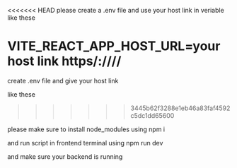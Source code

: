 <<<<<<< HEAD
please create a .env file and use your host link in veriable like these

VITE_REACT_APP_HOST_URL=your host link https/:////
=======
create .env file and give your host link 

like these
>>>>>>> 3445b62f3288e1eb46a83faf4592c5dc1dd65600

please make sure to install node_modules using npm i

and run script in frontend terminal using npm run dev

and make sure your backend is running
